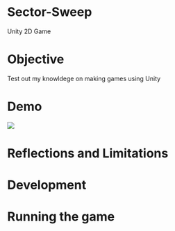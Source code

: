 # Sector-Sweep
Unity 2D Game

# Objective
Test out my knowldege on making games using Unity
# Demo

![](https://media.giphy.com/media/H6t9TO0WPVZPTqUkEl/giphy.gif)


# Reflections and Limitations

# Development

# Running the game


